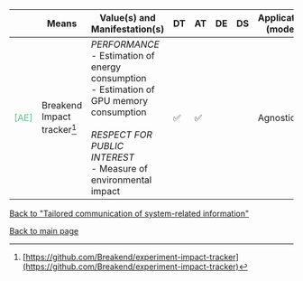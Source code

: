 |       | Means  | Value(s) and Manifestation(s)| DT|AT | DE | DS | Application (model) | Approach | Visual elements | Additional details
| ----------- |  --------------------------- | ---------------  |------------------------------|-------------| ----------------------|----------------------|----------------------------|--------------------|------------------------|--------------------------------- |
<span style="color:#50C878">[AE]</span> |  Breakend Impact tracker[^28] | *PERFORMANCE* <br> - Estimation of energy consumption <br> - Estimation of GPU memory consumption<br><br> *RESPECT FOR PUBLIC INTEREST*<br> - Measure of environmental impact | ✅|✅ | | | Agnostic| | - Dot plots <br> - Bar charts | |

[^28]: [https://github.com/Breakend/experiment-impact-tracker](https://github.com/Breakend/experiment-impact-tracker)

[Back to "Tailored communication of system-related information"](../Table3A.md)

[Back to main page](../index.md)